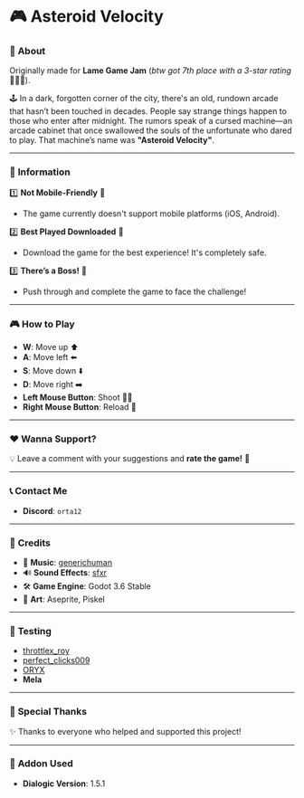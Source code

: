 # 🎮 **Asteroid Velocity**  

### 🌟 **About**  
Originally made for **Lame Game Jam** (*btw got 7th place with a 3-star rating* 🌟🌟🌟).  

🕹️ In a dark, forgotten corner of the city, there's an old, rundown arcade that hasn’t been touched in decades. People say strange things happen to those who enter after midnight. The rumors speak of a cursed machine—an arcade cabinet that once swallowed the souls of the unfortunate who dared to play. That machine’s name was **"Asteroid Velocity"**.  

---

### 📝 **Information**  
1️⃣ **Not Mobile-Friendly** 📵  
   - The game currently doesn't support mobile platforms (iOS, Android).  

2️⃣ **Best Played Downloaded** 💾  
   - Download the game for the best experience! It's completely safe.  

3️⃣ **There’s a Boss!** 👾  
   - Push through and complete the game to face the challenge!  

---

### 🎮 **How to Play**  
- **W**: Move up ⬆️  
- **A**: Move left ⬅️  
- **S**: Move down ⬇️  
- **D**: Move right ➡️  
- **Left Mouse Button**: Shoot 🛑🔫  
- **Right Mouse Button**: Reload 🔄  

---

### ❤️ **Wanna Support?**  
💡 Leave a comment with your suggestions and **rate the game!** 🌟  

---

### 📞 **Contact Me**  
- **Discord**: `orta12`  

---

### 👏 **Credits**  
- 🎵 **Music**: [generichuman](https://g3neric-human.itch.io/)  
- 🔊 **Sound Effects**: [sfxr](https://sfxr.me/)  
- 🛠️ **Game Engine**: Godot 3.6 Stable  
- 🎨 **Art**: Aseprite, Piskel  

---

### 🧪 **Testing**  
- [throttlex_roy](https://www.instagram.com/throttlex_roy)  
- [perfect_clicks009](https://www.instagram.com/perfect_clicks009)  
- [ORYX](https://allmylinks.com/oryx-dev)  
- **Mela**  

---

### 🙏 **Special Thanks**  
✨ Thanks to everyone who helped and supported this project!  

---

### 🔧 **Addon Used**  
- **Dialogic Version**: 1.5.1
